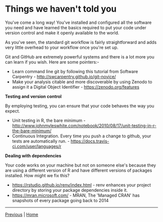 # Things we haven't told you

You've come a long way! You've installed and configured all the software you need and have learned the basics required to put your code under version control and make it openly available to the world.

As you've seen, the standard git workflow is fairly straightforward and adds very little overhead to your workflow once you're set up. 

Git and GitHub are extremely powerful systems and there is a lot more you can learn if you wish. Here are some pointers:-

* Learn command line git by following this tutorial from Software Carpentry - <a href="http://swcarpentry.github.io/git-novice/" target ="_blank">http://swcarpentry.github.io/git-novice/</a>
* Make your analysis citable and more discoverable by using Zenodo to assign it a Digital Object Identifier - <a href="https://zenodo.org/features" target ="_blank">https://zenodo.org/features</a>

**Testing and version control**

By employing testing, you can ensure that your code behaves the way you expect.

* Unit testing in R, the bare minimum - <a href="http://www.johnmyleswhite.com/notebook/2010/08/17/unit-testing-in-r-the-bare-minimum/" target ="_blank">http://www.johnmyleswhite.com/notebook/2010/08/17/unit-testing-in-r-the-bare-minimum/</a>
* Continuous Integration. Every time you push a change to github, your tests are automatically run. - <a href="https://docs.travis-ci.com/user/languages/r" target ="_blank">https://docs.travis-ci.com/user/languages/r</a>

**Dealing with dependencies**

Your code works on your machine but not on someone else's because they are using a different version of R and have different versions of packages installed. How might we fix this?

* <a href="https://rstudio.github.io/renv/index.html" target ="_blank">https://rstudio.github.io/renv/index.html</a> - renv enhances your project directory by storing your package dependencies inside it.
* <a href="https://mran.microsoft.com/" target ="_blank">https://mran.microsoft.com/</a> - MRAN, The 'Managed CRAN' has snapshots of every package going back to 2014  

***

[Previous](./created_earlier.md) | [Home](./README.md)
 
